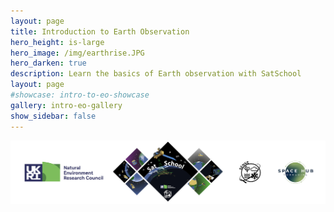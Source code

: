 ```yaml
---
layout: page
title: Introduction to Earth Observation
hero_height: is-large
hero_image: /img/earthrise.JPG
hero_darken: true
description: Learn the basics of Earth observation with SatSchool
layout: page
#showcase: intro-to-eo-showcase
gallery: intro-eo-gallery
show_sidebar: false
---
```


![SatSchool footer](/img/satschool-footer.png "SatSchool footer")
